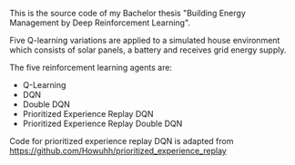This is the source code of my Bachelor thesis "Building Energy Management by Deep Reinforcement Learning".

Five Q-learning variations are applied to a simulated house environment which consists of solar panels, a battery and receives grid energy supply.

The five reinforcement learning agents are:
- Q-Learning
- DQN
- Double DQN
- Prioritized Experience Replay DQN
- Prioritized Experience Replay Double DQN

Code for prioritized experience replay DQN is adapted from https://github.com/Howuhh/prioritized_experience_replay
